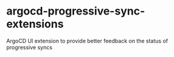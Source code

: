# argocd-progressive-sync-extensions
ArgoCD UI extension to provide better feedback on the status of progressive syncs

